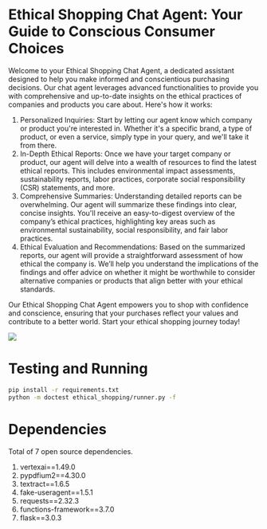 # Ethical Shopping Chat Agent: Your Guide to Conscious Consumer Choices

Welcome to your Ethical Shopping Chat Agent, a dedicated assistant designed to help you make informed and conscientious purchasing decisions. Our chat agent leverages advanced functionalities to provide you with comprehensive and up-to-date insights on the ethical practices of companies and products you care about. Here's how it works:

1. Personalized Inquiries: Start by letting our agent know which company or product you're interested in. Whether it's a specific brand, a type of product, or even a service, simply type in your query, and we'll take it from there.
2. In-Depth Ethical Reports: Once we have your target company or product, our agent will delve into a wealth of resources to find the latest ethical reports. This includes environmental impact assessments, sustainability reports, labor practices, corporate social responsibility (CSR) statements, and more.
3. Comprehensive Summaries: Understanding detailed reports can be overwhelming. Our agent will summarize these findings into clear, concise insights. You'll receive an easy-to-digest overview of the company’s ethical practices, highlighting key areas such as environmental sustainability, social responsibility, and fair labor practices.
4. Ethical Evaluation and Recommendations: Based on the summarized reports, our agent will provide a straightforward assessment of how ethical the company is. We’ll help you understand the implications of the findings and offer advice on whether it might be worthwhile to consider alternative companies or products that align better with your ethical standards.

Our Ethical Shopping Chat Agent empowers you to shop with confidence and conscience, ensuring that your purchases reflect your values and contribute to a better world. Start your ethical shopping journey today!

[![](https://mermaid.ink/img/pako:eNqFkU1vwjAMQP-KFa4gTeNED5NKW6C3CfYhLeWQtS6N1iRd6jI6xH9fCN20TZOWk2O_ZznxkeWmQBawnRVNBXdxpsGdkN-3aCHVr520_RYmkxuY86Uxuxphg8LmFZTGQmRUI3S_vVhzz0V8yMIjPreSfggJVTIXNayxMZbaQYy8GPMFkuP-ZmLPJPwBLeEBwhTCHWoaqomvLvimU0pY-Y6_7IWvL_mtNXtZuJE81wMZOL90oJaeWvHk0NRC6q9Jkr2oO0HS6AFceTDla8yNUqgLmGNLEFVG5uiYC9VS774rhFLWdTAqZ-W4JWteMBhNp9MhnrzJgqrgujl8d9LBuSpn_zhszBRaJWThlng898gYVagwY4ELCyxFV1PGMn1yqOjIbHqds4Bsh2PWNYUgjKVw61efSbe7J2PctRR1i6cPmnqyCg?type=png)](https://mermaid.live/edit#pako:eNqFkU1vwjAMQP-KFa4gTeNED5NKW6C3CfYhLeWQtS6N1iRd6jI6xH9fCN20TZOWk2O_ZznxkeWmQBawnRVNBXdxpsGdkN-3aCHVr520_RYmkxuY86Uxuxphg8LmFZTGQmRUI3S_vVhzz0V8yMIjPreSfggJVTIXNayxMZbaQYy8GPMFkuP-ZmLPJPwBLeEBwhTCHWoaqomvLvimU0pY-Y6_7IWvL_mtNXtZuJE81wMZOL90oJaeWvHk0NRC6q9Jkr2oO0HS6AFceTDla8yNUqgLmGNLEFVG5uiYC9VS774rhFLWdTAqZ-W4JWteMBhNp9MhnrzJgqrgujl8d9LBuSpn_zhszBRaJWThlng898gYVagwY4ELCyxFV1PGMn1yqOjIbHqds4Bsh2PWNYUgjKVw61efSbe7J2PctRR1i6cPmnqyCg)

# Testing and Running

```sh
pip install -r requirements.txt
python -m doctest ethical_shopping/runner.py -f
```

# Dependencies

Total of 7 open source dependencies.

1. vertexai==1.49.0
2. pypdfium2==4.30.0
3. textract==1.6.5
4. fake-useragent==1.5.1
5. requests==2.32.3
6. functions-framework==3.7.0
7. flask==3.0.3

